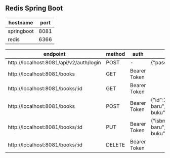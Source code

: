 ## Redis Spring Boot

hostname | port
------------- | -------------
springboot | 8081
redis | 6366

endpoint  | method | auth | request body
------------- | ------------- | ------------- | -------------
http://localhost:8081/api/v2/auth/login | POST | - | {"password":"password","phone":"08123456789"}
http://localhost:8081/books | GET | Bearer Token | 
http://localhost:8081/books/:id | GET | Bearer Token | 
http://localhost:8081/books | POST | Bearer Token | {"id":1,"isbn":"123123123","judul":"Buku baru","penulis":"Hendra","deskripsi":"Deskripsi buku","kategori":"Novel"}
http://localhost:8081/books/:id | PUT | Bearer Token | {"isbn":"123123123","judul":"Buku baru","penulis":"Hendra","deskripsi":"Deskripsi buku","kategori":"Novel"}
http://localhost:8081/books/:id | DELETE | Bearer Token | 
